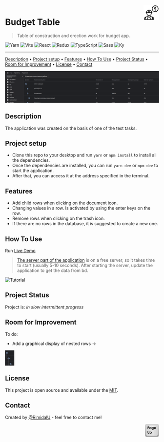 <img src="../public/logo.svg" id="start" align="right" alt="Project logo" width="50" >

# Budget Table

> Table of construction and erection work for budget app.

![Yarn](https://img.shields.io/badge/Yarn-2C8EBB?style=for-the-badge&logo=yarn&logoColor=white)
![Vite](https://img.shields.io/badge/Vite-B73BFE?style=for-the-badge&logo=vite&logoColor=FFD62E)
![React](https://img.shields.io/badge/React-20232A?style=for-the-badge&logo=react&logoColor=61DAFB)
![Redux](https://img.shields.io/badge/Redux-593D88?style=for-the-badge&logo=redux&logoColor=white)
![TypeScript](https://img.shields.io/badge/TypeScript-007ACC?style=for-the-badge&logo=typescript&logoColor=white)
![Sass](https://img.shields.io/badge/Sass-CC6699?style=for-the-badge&logo=sass&logoColor=white)
![Ky](https://img.shields.io/badge/ky_HTTP_client-F1423D?style=for-the-badge)

---

[Description](#description) •
[Project setup](#project-setup) •
[Features](#features) •
[How To Use](#how-to-use) •
[Project Status](#project-status) •
[Room for Improvement](#room-for-improvement) •
[License](#license) •
[Contact](#contact)

![Screenshot][screenshot]

## Description
The application was created on the basis of one of the test tasks.

## Project setup

- Clone this repo to your desktop and run ```yarn``` or ```npm install``` to install all the dependencies.
- Once the dependencies are installed, you can run ```yarn dev``` or ```npm dev``` to start the application.
- After that, you can access it at the address specified in the terminal.

## Features
- Add child rows when clicking on the document icon.
- Changing values in a row. Is activated by using the enter keys on the row.
- Remove rows when clicking on the trash icon. 
- If there are no rows in the database, it is suggested to create a new one.

## How To Use

Run [Live Demo](https://table-of-construction-and-erection-work.vercel.app/)

> [The server part of the application](https://github.com/RimidalU/budget-table_server) is on a free server, so it takes time to start (usually 5-10 seconds). After starting the server, update the application to get the data from bd.

![Tutorial][tutorial]

## Project Status

Project is: *in slow intermittent progress*

## Room for Improvement

To do:

- Add a graphical display of nested rows -> 
<img src="./readmeassets/todo1.png" align="center" alt="todo 1" width="30" >

## License

This project is open source and available under the [MIT]().

## Contact
Created by [@RimidalU](https://www.linkedin.com/in/uladzimir-stankevich/) - feel free to contact me!

<p align="right"><a href="#start"><img width="45rem" src="./readmeassets/pageUp.svg"></a></p>

<!-- MARKDOWN LINKS & IMAGES -->
[tutorial]: ./readmeassets/tutorial.webp
[screenshot]: ./readmeassets/page.png
